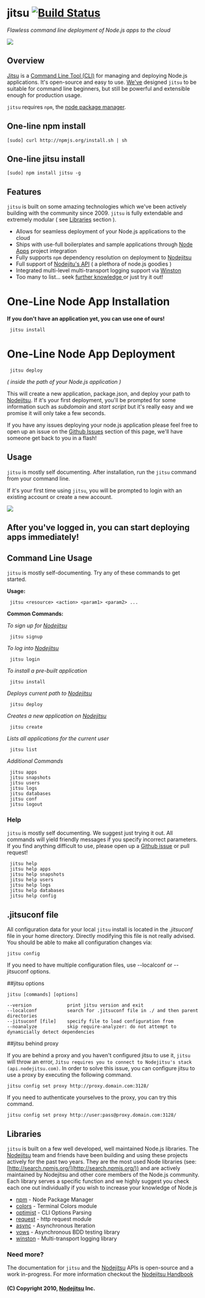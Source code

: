 # jitsu [![Build Status](https://secure.travis-ci.org/nodejitsu/jitsu.png)](http://travis-ci.org/nodejitsu/jitsu)
*Flawless command line deployment of Node.js apps to the cloud*

<img src="https://github.com/nodejitsu/jitsu/raw/master/assets/jitsu.png"/>

## Overview

[Jitsu](https://github.com/nodejitsu/jitsu) is a [Command Line Tool (CLI)](http://en.wikipedia.org/wiki/Command-line_interface) for managing and deploying Node.js applications. It's open-source and easy to use. [We've](https://github.com/nodejitsu) designed `jitsu` to be suitable for command line beginners, but still be powerful and extensible enough for production usage.

`jitsu` requires `npm`, the [node package manager](http://npmjs.org).

## One-line npm install

    [sudo] curl http://npmjs.org/install.sh | sh


## One-line jitsu install

    [sudo] npm install jitsu -g

## Features

`jitsu` is built on some amazing technologies which we've been actively building with the community since 2009. `jitsu` is fully extendable and extremely modular ( see [Libraries](#Libraries) section ).

 - Allows for seamless deployment of your Node.js applications to the cloud
 - Ships with use-full boilerplates and sample applications through [Node Apps](https://github.com/nodeapps) project integration
 - Fully supports `npm` dependency resolution on deployment to [Nodejitsu](http://nodejitsu.com)
 - Full support of [Nodejitu's API](https://github.com/nodejitsu/nodejitsu-api) ( a plethora of node.js goodies )
 - Integrated multi-level multi-transport logging support via [Winston](https://github.com/flatiron/winston)
 - Too many to list... seek [further knowledge ](https://github.com/nodejitsu/handbook) or just try it out!


# One-Line Node App Installation

**If you don't have an application yet, you can use one of ours!**

     jitsu install

# One-Line Node App Deployment

     jitsu deploy

*( inside the path of your Node.js application )*


This will create a new application, package.json, and deploy your path to [Nodejitsu](http://nodejitsu.com). If it's your first deployment, you'll be prompted for some information such as *subdomain* and *start script* but it's really easy and we promise it will only take a few seconds.

If you have any issues deploying your node.js application please feel free to open up an issue on the [Github Issues](https://github.com/nodejitsu/jitsu/issues) section of this page, we'll have someone get back to you in a flash!

## Usage

`jitsu` is mostly self documenting. After installation, run the `jitsu` command from your command line.

If it's your first time using `jitsu`, you will be prompted to login with an existing account or create a new account.

<img src="https://github.com/nodejitsu/jitsu/raw/master/assets/login.png"/>

## After you've logged in, you can start deploying apps immediately!



## Command Line Usage

`jitsu` is mostly self-documenting. Try any of these commands to get started.


   **Usage:**
   
     jitsu <resource> <action> <param1> <param2> ...
   
   **Common Commands:**

   *To sign up for [Nodejitsu](http://nodejitsu.com)*

     jitsu signup

   *To log into [Nodejitsu](http://nodejitsu.com)*

     jitsu login

   *To install a pre-built application*

     jitsu install

   *Deploys current path to [Nodejitsu](http://nodejitsu.com)*
   
     jitsu deploy
   
   *Creates a new application on [Nodejitsu](http://nodejitsu.com)*
   
     jitsu create
   
   *Lists all applications for the current user*
   
     jitsu list
   
   *Additional Commands*
   
     jitsu apps
     jitsu snapshots
     jitsu users
     jitsu logs
     jitsu databases
     jitsu conf
     jitsu logout



### Help

`jitsu` is mostly self documenting. We suggest just trying it out. All commands will yield friendly messages if you specify incorrect parameters. If you find anything difficult to use, please open up a [Github issue](https://github.com/nodejitsu/jitsu/issues) or pull request! 

     jitsu help
     jitsu help apps
     jitsu help snapshots
     jitsu help users
     jitsu help logs
     jitsu help databases
     jitsu help config

## .jitsuconf file

All configuration data for your local `jitsu` install is located in the *.jitsuconf* file in your home directory. Directly modifying this file is not really advised. You should be able to make all configuration changes via:

    jitsu config

If you need to have multiple configuration files, use --localconf or --jitsuconf options.

##jitsu options

    jitsu [commands] [options]
 
    --version             print jitsu version and exit
    --localconf           search for .jitsuconf file in ./ and then parent directories
    --jitsuconf [file]    specify file to load configuration from
    --noanalyze           skip require-analyzer: do not attempt to dynamicially detect dependencies

##jitsu behind proxy

If you are behind a proxy and you haven't configured jitsu to use it, `jitsu` will throw an error, `Jitsu requires you to connect to Nodejitsu's stack (api.nodejitsu.com)`.
In order to solve this issue, you can configure jitsu to use a proxy by executing the following command.

    jitsu config set proxy http://proxy.domain.com:3128/

If you need to authenticate yourselves to the proxy, you can try this command.

    jitsu config set proxy http://user:pass@proxy.domain.com:3128/

<a name="Libraries"></a>
## Libraries
`jitsu` is built on a few well developed, well maintained Node.js libraries. The [Nodejitsu](http://nodejitsu.com) team and friends have been building and using these projects actively for the past two years. They are the most used Node libraries (see: [http://search.npmjs.org/](http://search.npmjs.org/)) and are actively maintained by Nodejitsu and other core members of the Node.js community. Each library serves a specific function and we highly suggest you check each one out individually if you wish to increase your knowledge of Node.js

- [npm](http://npmjs.org) - Node Package Manager
- [colors](https://github.com/marak/colors.js) - Terminal Colors module
- [optimist](https://github.com/substack/node-optimist) - CLI Options Parsing
- [request](https://github.com/mikeal/request) - http request module
- [async](https://github.com/caolan/async) - Asynchronous Iteration
- [vows](http://vowsjs.org) - Asynchronous BDD testing library
- [winston](https://github.com/flatiron/winston) - Multi-transport logging library

### Need more?
The documentation for `jitsu` and the [Nodejitsu](http://nodejitsu.com) APIs is open-source and a work in-progress. For more information checkout the [Nodejitsu Handbook](https://github.com/nodejitsu/handbook)

#### (C) Copyright 2010, [Nodejitsu](http://nodejitsu.com) Inc.
